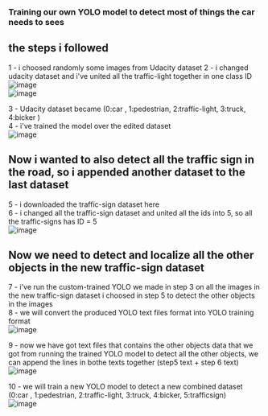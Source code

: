 ### Training our own YOLO model to detect most of things the car needs to sees<br />
## the steps i followed<br />
1 - i choosed randomly some images from Udacity dataset
2 - i changed udacity dataset and i've united all the traffic-light together in one class ID <br />
![image](https://user-images.githubusercontent.com/63866803/175036273-772692c4-5d9c-446e-bcc9-d02374410ae4.png)<br />
![image](https://user-images.githubusercontent.com/63866803/175036314-0b15cd41-c68c-4153-8322-e4ecfb9b8565.png)<br />

3 - Udacity dataset became (0:car , 1:pedestrian, 2:traffic-light, 3:truck, 4:bicker ) <br />
4 - i've trained the model over the edited dataset <br />
![image](https://user-images.githubusercontent.com/63866803/175036422-bb236516-cad5-49e9-8f9b-9bbef9def93e.png) <br />

## Now i wanted to also detect all the traffic sign in the road, so i appended another dataset to the last dataset <br />
5 - i downloaded the traffic-sign dataset here <br />
6 - i changed all the traffic-sign dataset and united all the ids into 5, so all the traffic-signs has ID = 5 <br />
![image](https://user-images.githubusercontent.com/63866803/175037160-5d90b7eb-9128-4c55-a316-9cbe510f91b9.png)<br />
## Now we need to detect and localize all the other objects in the new traffic-sign dataset <br />
7 - i've run the custom-trained YOLO we made in step 3 on all the images in the new traffic-sign dataset i choosed in step 5 to detect the other objects in the images  <br />
8 - we will convert the produced YOLO text files format into YOLO training format<br />
![image](https://user-images.githubusercontent.com/63866803/175037080-d799eeef-b5c9-4b1a-a1cb-b491af79aa2f.png)<br />

9 - now we have got text files that contains the other objects data that we got from running the trained YOLO model to detect all the other objects, we can append the lines in bothe texts together (step5 text + step 6 text) <br />
![image](https://user-images.githubusercontent.com/63866803/175037187-94978ccf-6245-4bf6-90ef-97b7f085644e.png) <br />


10 - we will train a new YOLO model to detect a new combined dataset (0:car , 1:pedestrian, 2:traffic-light, 3:truck, 4:bicker, 5:trafficsign) <br />
![image](https://user-images.githubusercontent.com/63866803/175037243-ba7a6a8c-93d3-4d5a-97b3-06f2db7f549c.png)<br />
